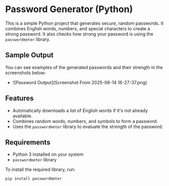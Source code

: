 # Password Generator (Python)

This is a simple Python project that generates secure, random passwords. It combines English words, numbers, and special characters to create a strong password. It also checks how strong your password is using the `passwordmeter` library.

## Sample Output

You can see examples of the generated passwords and their strength in the screenshots below:

- ![Password Output](Screenshot From 2025-06-14 16-27-37.png)


## Features

- Automatically downloads a list of English words if it's not already available.
- Combines random words, numbers, and symbols to form a password.
- Uses the `passwordmeter` library to evaluate the strength of the password.

## Requirements

- Python 3 installed on your system
- `passwordmeter` library

To install the required library, run:

```bash
pip install passwordmeter
